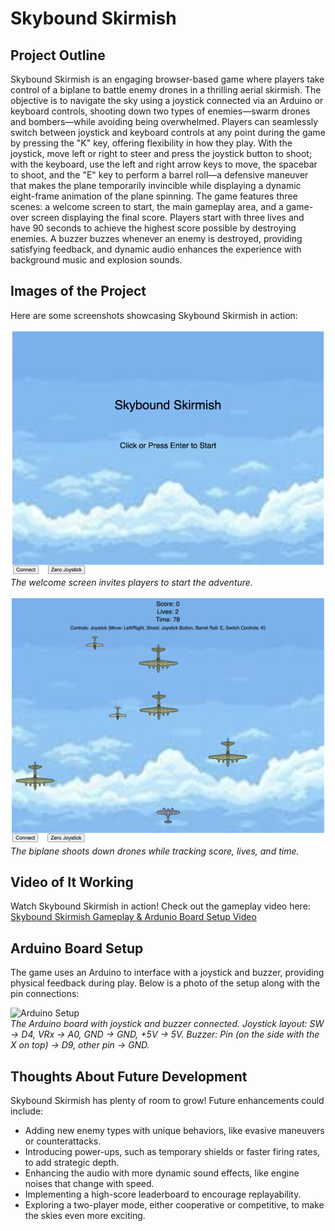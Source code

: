 # Skybound Skirmish

## Project Outline
Skybound Skirmish is an engaging browser-based game where players take control of a biplane to battle enemy drones in a thrilling aerial skirmish. The objective is to navigate the sky using a joystick connected via an Arduino or keyboard controls, shooting down two types of enemies—swarm drones and bombers—while avoiding being overwhelmed. Players can seamlessly switch between joystick and keyboard controls at any point during the game by pressing the "K" key, offering flexibility in how they play. With the joystick, move left or right to steer and press the joystick button to shoot; with the keyboard, use the left and right arrow keys to move, the spacebar to shoot, and the "E" key to perform a barrel roll—a defensive maneuver that makes the plane temporarily invincible while displaying a dynamic eight-frame animation of the plane spinning. The game features three scenes: a welcome screen to start, the main gameplay area, and a game-over screen displaying the final score. Players start with three lives and have 90 seconds to achieve the highest score possible by destroying enemies. A buzzer buzzes whenever an enemy is destroyed, providing satisfying feedback, and dynamic audio enhances the experience with background music and explosion sounds.

## Images of the Project
Here are some screenshots showcasing Skybound Skirmish in action:

![Welcome Screen](images/gameplay_welcome.jpg)  
*The welcome screen invites players to start the adventure.*

![Gameplay in Action](images/gameplay_action.jpg)  
*The biplane shoots down drones while tracking score, lives, and time.*

## Video of It Working
Watch Skybound Skirmish in action! Check out the gameplay video here:  
[Skybound Skirmish Gameplay & Ardunio Board Setup Video]([https://youtu.be/example](https://www.youtube.com/shorts/GV9FF-d2s0g))

## Arduino Board Setup
The game uses an Arduino to interface with a joystick and buzzer, providing physical feedback during play. Below is a photo of the setup along with the pin connections:

![Arduino Setup](images/arduino_setup.jpg)  
*The Arduino board with joystick and buzzer connected. Joystick layout: SW -> D4, VRx -> A0, GND -> GND, +5V -> 5V. Buzzer: Pin (on the side with the X on top) -> D9, other pin -> GND.*

## Thoughts About Future Development
Skybound Skirmish has plenty of room to grow! Future enhancements could include:
- Adding new enemy types with unique behaviors, like evasive maneuvers or counterattacks.
- Introducing power-ups, such as temporary shields or faster firing rates, to add strategic depth.
- Enhancing the audio with more dynamic sound effects, like engine noises that change with speed.
- Implementing a high-score leaderboard to encourage replayability.
- Exploring a two-player mode, either cooperative or competitive, to make the skies even more exciting.
